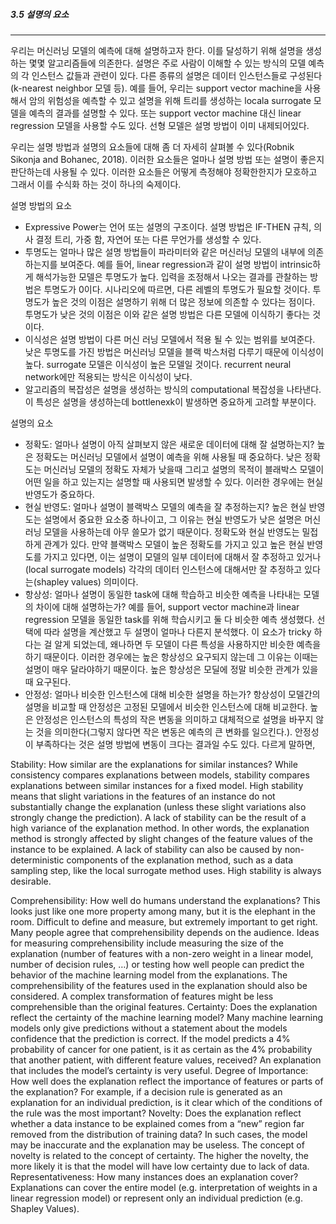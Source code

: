 
##### 3.5 설명의 요소
---

우리는 머신러닝 모델의 예측에 대해 설명하고자 한다. 이를 달성하기 위해 설명을 생성하는 몇몇 알고리즘들에 의존한다. 설명은 주로 사람이 이해할 수 있는 방식의 모델 예측의 각 인스턴스 값들과 관련이 있다. 다른 종류의 설명은 데이터 인스턴스들로 구성된다(k-nearest neighbor 모델 등). 예를 들어, 우리는 support vector machine을 사용해서 암의 위험성을 예측할 수 있고 설명을 위해 트리를 생성하는 locala surrogate 모델을 예측의 결과를 설명할 수 있다. 또는 support vector machine 대신 linear regression 모델을 사용할 수도 있다. 선형 모델은 설명 방법이 이미 내제되어있다. 

우리는 설명 방법과 설명의 요소들에 대해 좀 더 자세히 살펴볼 수 있다(Robnik Sikonja and Bohanec, 2018). 이러한 요소들은 얼마나 설명 방법 또는 설명이 좋은지 판단하는데 사용될 수 있다. 이러한 요소들은 어떻게 측정해야 정확한한지가 모호하고 그래서 이를 수식화 하는 것이 하나의 숙제이다.  

설명 방법의 요소

- Expressive Power는 언어 또는 설명의 구조이다. 설명 방법은 IF-THEN 규칙, 의사 결정 트리, 가중 함, 자연어 또는 다른 무언가를 생성할 수 있다. 
- 투명도는 얼마나 많은 설명 방법들이 파라미터와 같은 머신러닝 모델의 내부에 의존하는지를 보여준다. 예를 들어, linear regression과 같이 설명 방법이 intrinsic하게 해석가능한 모델은 투명도가 높다. 입력을 조정해서 나오는 결과를 관찰하는 방법은 투명도가 0이다. 시나리오에 따르면, 다른 레벨의 투명도가 필요할 것이다. 투명도가 높은 것의 이점은 설명하기 위해 더 많은 정보에 의존할 수 있다는 점이다. 투명도가 낮은 것의 이점은 이와 같은 설명 방법은 다른 모델에 이식하기 좋다는 것이다. 
- 이식성은 설명 방법이 다른 머신 러닝 모델에서 적용 될 수 있는 범위를 보여준다. 낮은 투명도를 가진 방법은 머신러닝 모델을 블랙 박스처럼 다루기 때문에 이식성이 높다. surrogate 모델은 이식성이 높은 모델일 것이다. recurrent neural network에만 적용되는 방식은 이식성이 낮다. 
- 알고리즘의 복잡성은 설명을 생성하는 방식의 computational 복잡성을 나타낸다. 이 특성은 설명을 생성하는데 bottlenexk이 발생하면 중요하게 고려할 부분이다. 

설명의 요소

- 정확도: 얼마나 설명이 아직 살펴보지 않은 새로운 데이터에 대해 잘 설명하는지? 높은 정확도는 머신러닝 모델에서 설명이 예측을 위해 사용될 때 중요하다. 낮은 정확도는 머신러닝 모델의 정확도 자체가 낮을때 그리고 설명의 목적이 블래박스 모델이 어떤 일을 하고 있는지는 설명할 때 사용되면 발생할 수 있다. 이러한 경우에는 현실 반영도가 중요하다.
- 현실 반영도: 얼마나 설명이 블랙박스 모델의 예측을 잘 추정하는지? 높은 현실 반영도는 설명에서 중요한 요소중 하나이고, 그 이유는 현실 반영도가 낮은 설명은 머신러닝 모델을 사용하는데 아무 쓸모가 없기 때문이다. 정확도와 현실 반영도는 밀접하게 관계가 있다. 만약 블랙박스 모델이 높은 정확도를 가지고 있고 높은 현실 반영도를 가지고 있다면, 이는 설명이 모델의 일부 데이터에 대해서 잘 추정하고 있거나(local surrogate models) 각각의 데이터 인스턴스에 대해서만 잘 추정하고 있다는(shapley values) 의미이다. 
- 항상성: 얼마나 설명이 동일한 task에 대해 학습하고 비슷한 예측을 나타내는 모델의 차이에 대해 설명하는가? 예를 들어, support vector machine과 linear regression 모델을 동일한 task를 위해 학습시키고 둘 다 비슷한 예측 생성했다. 선택에 따라 설명을 계산했고 두 설명이 얼마나 다른지 분석했다. 이 요소가 tricky 하다는 걸 알게 되었는데, 왜나하면 두 모델이 다른 특성을 사용하지만 비슷한 예측을 하기 때문이다. 이러한 경우에는 높은 항상성으 요구되지 않는데 그 이유는 이때는 설명이 매우 달라야하기 때문이다. 높은 항상성은 모딜에 정말 비슷한 관계가 있을 때 요구된다. 
- 안정성: 얼마나 비슷한 인스턴스에 대해 비슷한 설명을 하는가? 항상성이 모델간의 설명을 비교할 때 안정성은 고정된 모델에서 비슷한 인스턴스에 대해 비교한다. 높은 안정성은 인스턴스의 특성의 작은 변동을 의미하고 대체적으로 설명을 바꾸지 않는 것을 의미한다(그렇지 않다면 작은 변동은 예측의 큰 변화를 일으킨다.). 안정성이 부족하다는 것은 설명 방법에 변동이 크다는 결과일 수도 있다. 다르게 말하면, 


Stability: How similar are the explanations for similar instances? While consistency
compares explanations between models, stability compares explanations between similar
instances for a fixed model. High stability means that slight variations in the features of an
instance do not substantially change the explanation (unless these slight variations also
strongly change the prediction). A lack of stability can be the result of a high variance of
the explanation method. In other words, the explanation method is strongly affected by
slight changes of the feature values of the instance to be explained. A lack of stability can
also be caused by non-deterministic components of the explanation method, such as a
data sampling step, like the local surrogate method uses. High stability is always
desirable.




Comprehensibility: How well do humans understand the explanations? This looks just
like one more property among many, but it is the elephant in the room. Difficult to define
and measure, but extremely important to get right. Many people agree that
comprehensibility depends on the audience. Ideas for measuring comprehensibility
include measuring the size of the explanation (number of features with a non-zero weight
in a linear model, number of decision rules, …) or testing how well people can predict the
behavior of the machine learning model from the explanations. The comprehensibility of
the features used in the explanation should also be considered. A complex transformation
of features might be less comprehensible than the original features.
Certainty: Does the explanation reflect the certainty of the machine learning model?
Many machine learning models only give predictions without a statement about the
models confidence that the prediction is correct. If the model predicts a 4% probability of
cancer for one patient, is it as certain as the 4% probability that another patient, with
different feature values, received? An explanation that includes the model’s certainty is
very useful.
Degree of Importance: How well does the explanation reflect the importance of features
or parts of the explanation? For example, if a decision rule is generated as an explanation
for an individual prediction, is it clear which of the conditions of the rule was the most
important?
Novelty: Does the explanation reflect whether a data instance to be explained comes
from a “new” region far removed from the distribution of training data? In such cases, the
model may be inaccurate and the explanation may be useless. The concept of novelty is
related to the concept of certainty. The higher the novelty, the more likely it is that the
model will have low certainty due to lack of data.
Representativeness: How many instances does an explanation cover? Explanations can
cover the entire model (e.g. interpretation of weights in a linear regression model) or
represent only an individual prediction (e.g. Shapley Values).
